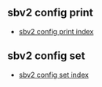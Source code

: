 ## sbv2 config print
 - [sbv2 config print index](/sbv2-core/dev/cli/config/print/)
## sbv2 config set
 - [sbv2 config set index](/sbv2-core/dev/cli/config/set/)